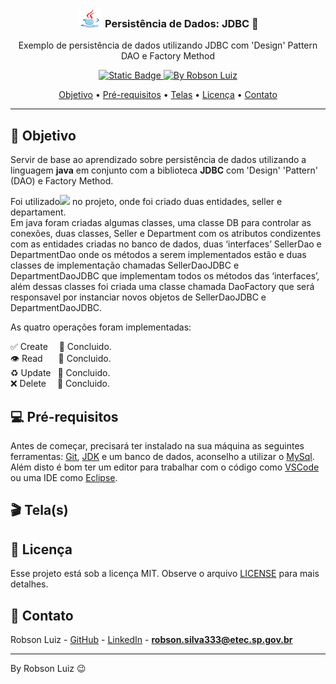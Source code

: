 <h3 align="center">
         <img alt="logo java" height="30" width="40" src="https://raw.githubusercontent.com/devicons/devicon/master/icons/java/java-original.svg"> Persistência de Dados: JDBC 
🚀
</h3>

<p align="center">Exemplo de persistência de dados utilizando JDBC com 'Design' Pattern DAO e Factory Method</p>

<p align="center">
  <a href="https://www.linkedin.com/in/robson-lsilva/">
      <img alt="Static Badge" src="https://img.shields.io/badge/build-Robson%20Luiz-0e76a8?logo=linkedin&logoColor=white&label=By&labelColor=0e76a8">

  </a>
  <a href="https://github.com/RobsonLSilva/jdbc-basico-java-dao/blob/master/LICENSE">
      <img alt="By Robson Luiz" src="https://img.shields.io/github/license/RobsonLSilva/jdbc-basico-java.svg?colorB=ff0000">
  </a> 

</p>

<p align="center">
 <a href="#objetivo">Objetivo</a> •
 <a href="#pre_riquisito">Pré-requisitos</a> •
 <a href="#telas">Telas</a> •
 <a href="#licenca">Licença</a> • 
 <a href="#contato">Contato</a>
</p>

<hr>

## :dart: Objetivo <a name="objetivo"></a>
<p>
Servir de base ao aprendizado sobre persistência de dados utilizando a linguagem <strong>java</strong> em conjunto com a biblioteca <strong>JDBC</strong> com 'Design' 'Pattern' (DAO) e Factory Method.
</p>
<p>
Foi utilizado<a href="https://www.mysql.com/"><img src="https://img.shields.io/static/v1?label=Banco de dados&message=Mysql&color=white&style=plastic&logo=mysql&logoColor=white"/></a> no projeto, onde foi criado duas entidades, seller e departament.<br>
Em java foram criadas algumas classes, uma classe DB para controlar as conexões, duas classes, Seller e Department com os atributos condizentes com as entidades criadas no banco de dados, duas ‘interfaces’ SellerDao e DepartmentDao onde os métodos a serem implementados estão e duas classes de implementação chamadas SellerDaoJDBC e DepartmentDaoJDBC que implementam todos os métodos das ‘interfaces’, além dessas classes foi criada uma classe chamada DaoFactory que será responsavel por instanciar novos objetos de SellerDaoJDBC e DepartmentDaoJDBC.
</p>

As quatro operações foram implementadas:
<li style="list-style-type: none;">✅  Create  &emsp;🚀 Concluido.</li>
<li style="list-style-type: none;">👁️  Read    &emsp;&ensp;🚀 Concluido.</li>
<li style="list-style-type: none;">♻️  Update  &ensp;🚀 Concluido.</li>
<li style="list-style-type: none;">❌  Delete  &emsp;🚀 Concluido.</li>



## :computer: Pré-requisitos <a name="pre_riquisito"></a>

Antes de começar, precisará ter instalado na sua máquina as seguintes ferramentas:
[Git](https://git-scm.com), [JDK](https://www.oracle.com/java/technologies/downloads/) e um banco de dados, aconselho a utilizar o [MySql](https://www.mysql.com/).
Além disto é bom ter um editor para trabalhar com o código como [VSCode](https://code.visualstudio.com/) ou uma IDE como [Eclipse](https://www.eclipse.org/downloads/).

## :clapper: Tela(s) <a name="telas"/></a>

## :memo: Licença <a name="licenca"></a>

Esse projeto está sob a licença MIT. Observe o arquivo [LICENSE](LICENSE) para mais detalhes.

## :email: Contato <a name="contato"></a>

Robson Luiz - [GitHub](https://github.com/RobsonLSilva) - [LinkedIn](https://www.linkedin.com/in/robson-lsilva/) - **robson.silva333@etec.sp.gov.br**

---

By Robson Luiz :wink: